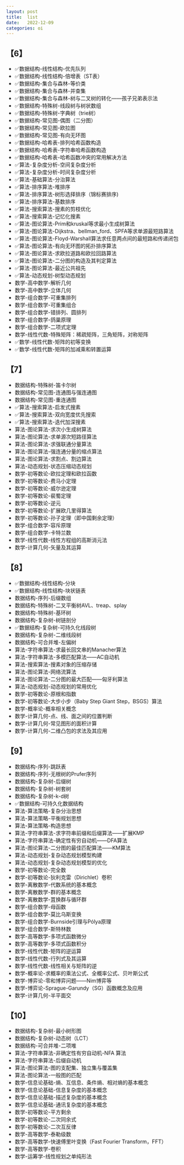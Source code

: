 ```yaml
---
layout: post
title:  list
date:   2022-12-09
categories: oi
---
```


## 【6】
* ✅数据结构-线性结构-优先队列
* ✅数据结构-线性结构-倍增表（ST表）
* ✅数据结构-集合与森林-等价类
* ✅数据结构-集合与森林-并查集
* ✅数据结构-集合与森林-树与二叉树的转化——孩子兄弟表示法
* ✅数据结构-特殊树-线段树与树状数组
* ✅数据结构-特殊树-字典树（trie树）
* ✅数据结构-常见图-偶图（二分图）
* ✅数据结构-常见图-欧拉图
* ✅数据结构-常见图-有向无环图
* ✅数据结构-哈希表-排列哈希函数构造
* ✅数据结构-哈希表-字符串哈希函数构造
* ✅数据结构-哈希表-哈希函数冲突的常用解决方法
* ✅算法-复杂度分析-空间复杂度分析
* ✅算法-复杂度分析-时间复杂度分析
* ✅算法-基础算法-分治算法
* ✅算法-排序算法-堆排序
* ✅算法-排序算法-树形选择排序（锦标赛排序)
* ✅算法-排序算法-基数排序
* ✅算法-搜索算法-搜素的剪枝优化
* ✅算法-搜索算法-记忆化搜素
* ✅算法-图论算法-Prim和kruskal等求最小生成树算法
* ✅算法-图论算法-Dijkstra、bellman_ford、SPFA等求单源最短路算法
* ✅算法-图论算法-Floyd-Warshall算法求任意两点间的最短路和传递闭包
* ✅算法-图论算法-有向无环图的拓扑排序算法
* ✅算法-图论算法-求欧拉道路和欧拉回路算法
* ✅算法-图论算法-二分图的构造及其判定算法
* ✅算法-图论算法-最近公共祖先
* ✅算法-动态规划-树型动态规划
* 数学-高中数学-解析几何
* 数学-高中数学-立体几何
* 数学-组合数学-可重集排列
* 数学-组合数学-可重集组合
* 数学-组合数学-错排列、圆排列
* 数学-组合数学-鸽巢原理
* 数学-组合数学-二项式定理
* 数学-线性代数-特殊矩阵：稀疏矩阵，三角矩阵，对称矩阵
* ✅数学-线性代数-矩阵的初等变换
* ✅数学-线性代数-矩阵的加减乘和转置运算

## 【7】
* 数据结构-特殊树-笛卡尔树
* 数据结构-常见图-连通图与强连通图
* 数据结构-常见图-重连通图
* ✅算法-搜索算法-启发式搜素
* ✅算法-搜索算法-双向宽度优先搜索
* ✅算法-搜索算法-迭代加深搜素
* 算法-图论算法-求次小生成树算法
* 算法-图论算法-求单源次短路径算法
* 算法-图论算法-求强联通分量算法
* 算法-图论算法-强连通分量的缩点算法
* 算法-图论算法-求割点、割边算法
* 算法-动态规划-状态压缩动态规划
* 数学-初等数论-欧拉定理和欧拉函数
* 数学-初等数论-费马小定理
* 数学-初等数论-威尔逊定理
* 数学-初等数论-裴蜀定理
* 数学-初等数论-逆元
* 数学-初等数论-扩展欧几里得算法
* 数学-初等数论-孙子定理（即中国剩余定理）
* 数学-组合数学-容斥原理
* 数学-组合数学-卡特兰数
* 数学-线性代数-线性方程组的高斯消元法
* 数学-计算几何-矢量及其运算

## 【8】
* ✅数据结构-线性结构-分块
* ✅数据结构-线性结构-块状链表
* 数据结构-序列-后缀数组
* 数据结构-特殊树-二叉平衡树AVL、treap、splay
* 数据结构-特殊树-基环树
* 数据结构-复杂树-树链剖分
* ✅数据结构-复杂树-可持久化线段树
* 数据结构-复杂树-二维线段树
* 数据结构-可合并堆-左偏树
* 算法-字符串算法-求最长回文串的Manacher算法
* 算法-字符串算法-多模匹配算法——AC自动机
* 算法-搜索算法-搜素对象的压缩存储
* 算法-图论算法-网络流算法
* 算法-图论算法-二分图的最大匹配——匈牙利算法
* 算法-动态规划-动态规划的常用优化
* 数学-初等数论-原根和指数
* 数学-初等数论-大步小步（Baby Step Giant Step，BSGS）算法
* 数学-概率论-概率相关概念
* 数学-计算几何-点、线、面之间的位置判断
* 数学-计算几何-常见图形的面积计算
* 数学-计算几何-二维凸包的求法及其应用

## 【9】
* 数据结构-序列-跳跃表
* 数据结构-序列-无根树的Prufer序列
* 数据结构-复杂树-后缀树
* 数据结构-复杂树-树套树
* 数据结构-复杂树-k-d树
* ✅数据结构-可持久化数据结构
* 算法-算法策略-复杂分治思想
* 算法-算法策略-平衡规划思想
* 算法-算法策略-构造思想
* 算法-字符串算法-求字符串前缀和后缀算法——扩展KMP
* 算法-字符串算法-确定性有穷自动机——DFA算法
* 算法-图论算法-二分图的最佳匹配算法——KM算法
* 算法-动态规划-复杂动态规划模型构建
* 算法-动态规划-复杂动态规划模型的优化
* 数学-初等数论-完全数
* 数学-初等数论-狄利克雷（Dirichlet）卷积
* 数学-离散数学-代数系统的基本概念
* 数学-离散数学-群的基本概念
* 数学-离散数学-罝换群与循环群
* 数学-组合数学-母函数
* 数学-组合数学-莫比乌斯变换
* 数学-组合数学-Burnside引理与Pólya原理
* 数学-组合数学-斯特林数
* 数学-高等数学-多项式函数微分
* 数学-高等数学-多项式函数积分
* 数学-线性代数-矩阵的逆运算
* 数学-线性代数-行列式及其运算
* 数学-线性代数-线性相关与矩阵的逆
* 数学-概率论-求概率的乘法公式、全概率公式、贝叶斯公式
* 数学-博弈论-零和博弈问题——Nim博弈等
* 数学-博弈论-Sprague-Garundy（SG）函数概念及应用
* 数学-计算几何-半平面交

## 【10】
* 数据结构-复杂树-最小树形图
* 数据结构-复杂树-动态树（LCT）
* 数据结构-可合并堆-二项堆
* 算法-字符串算法-非确定性有穷自动机-NFA 算法
* 算法-字符串算法-后缀自动机
* 算法-图论算法-图的支配集、独立集与覆盖集
* 算法-图论算法-一般图的匹配
* 数学-信息论基础-熵、互信息、条件熵、相对熵的基本概念
* 数学-信息论基础-信息复杂度的基本概念
* 数学-信息论基础-描述复杂度的基本概念
* 数学-信息论基础-通讯复杂度的基本概念
* 数学-初等数论-平方剩余
* 数学-初等数论-二次同余式
* 数学-初等数论-二次互反律
* 数学-高等数学-泰勒级数
* 数学-高等数学-快速傅里叶变换（Fast Fourier Transform，FFT）
* 数学-高等数学-卷积
* 数学-运筹学-线性规划之单纯形法
